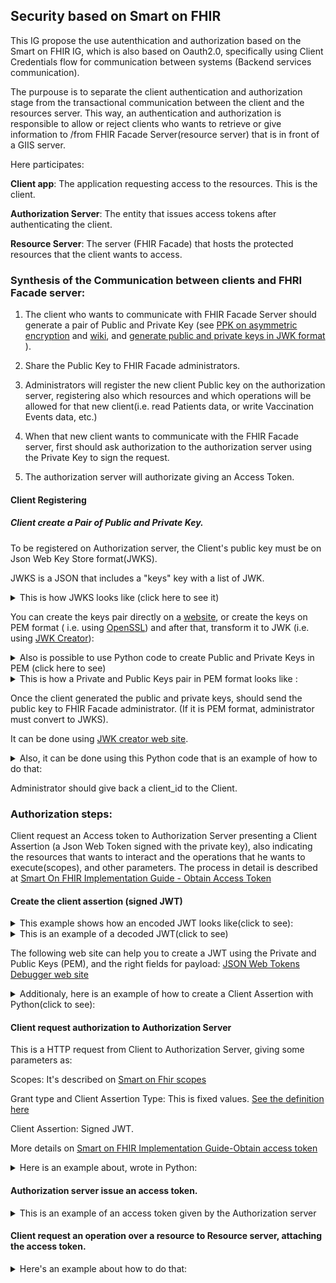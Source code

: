 <style>
    details summary{
        cursor: pointer; 
    }

    summary{
        display: list-item;
    }

    summary::marker{
        text-transform: none;
        font-variant-numeric: tabular-nums;
        text-transform: none;
        text-indent: 0px !important;
        text-align: start !important;
        text-align-last: start !important;
    }

    code{
        display: block;
        white-space: pre-wrap; 
    }
</style>

## Security based on Smart on FHIR

This IG propose the use autenthication and authorization based on the   Smart on FHIR IG, which is also based on Oauth2.0, specifically using Client Credentials flow for communication between systems (Backend services communication).

The purpouse is to separate the client authentication and authorization stage from the transactional communication between the client and the resources server. This way, an authentication and authorization is responsible to allow or reject clients who wants to retrieve or give information to /from FHIR Facade Server(resource server) that is in front of a GIIS server. 

Here participates:

**Client app**: The application requesting access to the resources. This is the client.

**Authorization Server**: The entity that issues access tokens after authenticating the client.

**Resource Server**: The server (FHIR Facade) that hosts the protected resources that the client wants to access.

### Synthesis of the Communication between clients and FHRI Facade server:

1. The client who wants to communicate with FHIR Facade Server should generate a pair of Public and Private Key (see [PPK on asymmetric encryption](https://www.rfc-editor.org/rfc/rfc4949.txt) and [wiki](https://en.wikipedia.org/wiki/Public-key_cryptography), and [generate public and private keys in JWK format](https://mkjwk.org/)  ).

2. Share the Public Key to FHIR Facade administrators.
 
3. Administrators will register the new client Public key on the authorization server, registering also which resources and which operations will be allowed for that new client(i.e. read Patients data, or write Vaccination Events data, etc.)
 
4. When that new client wants to communicate with the FHIR Facade server, first should ask authorization to the authorization server using the Private Key to sign the request. 
 
5. The authorization server will authorizate giving an Access Token.
 

#### Client Registering

##### Client create a Pair of Public and Private Key.

To be registered on Authorization server, the Client's public key must be on Json Web Key Store format(JWKS).


JWKS is a JSON that includes a "keys" key with a list of JWK. 

<details>
<summary>This is how JWKS looks like (click here to see it)</summary>

<code>
    {
        "keys":[
        {
        "kty": "RSA",
        "e": "AQAB",
        "use": "sig",
        "kid": "xprjIcx94sSj_opw",
        "alg": "RS384",
        "n": "wnNZRLN_bjgBLe5BujbSzv0ehKr1txlNAZK2Bgr9BI1Y7HQjYM-8btv5KN5YEsF99Q49l4kz0eQjBF8pz3ywxf9Dj0DBvF6i-tuUtn1tc80R2gV99-MK85kbic7odNHS_VMPMZr_wL3VMu7_4y-gDOve4EWOWney532-kAla_L4xZxjGmoR7GiN2iuxx-2L4J7szIcWG6hdlA0sXPhTOKZ6jmjzUngdihOrnTVkC9UKUBTD-DgL6FMcptiP4SKmIlE4glcWvVvgJfZ2miFp5W3MYGJjd70KFAP6wVw-Axudcpus7NpZUoojtPjKVKVISvQ1bzH5OA3rqD5ZhulwOtQ"
        }
        ]
    }

</code>
    
</details>

You can create the keys pair directly on a [website](https://mkjwk.org/), or create the keys on PEM format ( i.e. using [OpenSSL](https://www.openssl.org/docs/man1.1.1/man1/genrsa.html)) and after that, transform it to JWK (i.e. using  [JWK Creator](https://russelldavies.github.io/jwk-creator/)):

<details>
<summary> Also is possible to use Python code to create Public and Private Keys in PEM (click here to see) </summary>
<code>
    #package versionscrypto==1.4.1 cryptography==41.0.2
    from Crypto.PublicKey import RSA
    key = RSA.generate(2048)
    pv_key_string = key.exportKey()
    publicPem=str()
    
    with open ("private2.pem", "w") as prv_file:
        print("{}".format(pv_key_string.decode()), file=prv_file)
    
    pb_key_string = key.publickey().exportKey()
    with open ("public2.pem", "w") as pub_file:
        print("{}".format(pb_key_string.decode()), file=pub_file)    
       
</code>
</details>



<details>
<summary>This is how a Private and Public Keys pair in PEM format looks like :</summary>
<code>
    -----BEGIN PUBLIC KEY-----
    MIIBIjANBgkqhkiG9w0BAQEFAAOCAQ8AMIIBCgKCAQEAwnNZRLN/bjgBLe5BujbS
    zv0ehKr1txlNAZK2Bgr9BI1Y7HQjYM+8btv5KN5YEsF99Q49l4kz0eQjBF8pz3yw
    xf9Dj0DBvF6i+tuUtn1tc80R2gV99+MK85kbic7odNHS/VMPMZr/wL3VMu7/4y+g
    DOve4EWOWney532+kAla/L4xZxjGmoR7GiN2iuxx+2L4J7szIcWG6hdlA0sXPhTO
    KZ6jmjzUngdihOrnTVkC9UKUBTD+DgL6FMcptiP4SKmIlE4glcWvVvgJfZ2miFp5
    W3MYGJjd70KFAP6wVw+Axudcpus7NpZUoojtPjKVKVISvQ1bzH5OA3rqD5ZhulwO
    tQIDAQAB
    -----END PUBLIC KEY-----

    -----BEGIN RSA PRIVATE KEY-----
    MIIEowIBAAKCAQEAwnNZRLN/bjgBLe5BujbSzv0ehKr1txlNAZK2Bgr9BI1Y7HQj
    YM+8btv5KN5YEsF99Q49l4kz0eQjBF8pz3ywxf9Dj0DBvF6i+tuUtn1tc80R2gV9
    9+MK85kbic7odNHS/VMPMZr/wL3VMu7/4y+gDOve4EWOWney532+kAla/L4xZxjG
    moR7GiN2iuxx+2L4J7szIcWG6hdlA0sXPhTOKZ6jmjzUngdihOrnTVkC9UKUBTD+
    DgL6FMcptiP4SKmIlE4glcWvVvgJfZ2miFp5W3MYGJjd70KFAP6wVw+Axudcpus7
    NpZUoojtPjKVKVISvQ1bzH5OA3rqD5ZhulwOtQIDAQABAoIBAByPJ4HNIT61cAro
    bvPkIHMxPv26REuHpkVAYIajr4SvI+vapOWPrTvVCBPGEEZ078SBum8awicmLDR0
    q6XjSO1Tr/8Gwk2h0qsoe/+PjXdQG7qbSuSRDqc3ihFj98VMmgIF5HnjK4QJ/Zm0
    +5VJBedP71SeMqm74eVZFRd/oEL1hFe2cm3fIL5cpe+KqpBZkTXpZvTdGeaq7lMr
    bwI1fj4mukV9C/FK9u/9eQlpYy9Ipmg4s79ZxqQKx013BUKfB00mzvxqWmpexkFJ
    WZhaOf8jDtm0aTzmILceleTlpD9afwr5+LDfGvCo6tJz0xOgM1m2CCtvnVlaFycx
    K1lv2AMCgYEAyXl0Zb50OT61oA/+/KuRzcZdQSj2NtId5JsXuZiYp0IN7q6NrD81
    GOAVbHZBE1jx4UjhYTQCBCg/Mt1hBrznXo2Uc8OTZoamF0NDsoaromsKpFXWzGWc
    F9RPaNo2NSsKva7qOfog9VHpQBe0x4a92mS2K+3kF2whAJBtcCS/wh8CgYEA9xNE
    jJMzwodqRBqbfIukLUDWSEunprJKCNeJu0zu9+ECl8rQ/VsIsm7z56yYVskKc/jv
    B7Mep8NZbOL+DBXB7Uay+B8rafJKnZxvSUts2HjUssXnGuDBcepVOYnd2kvvLKjo
    L7C3Ecs1Zi6t2SOg+TjGM7NBsbEZB+2oZ222HKsCgYEAiRwWkociITMD94HrTZiV
    CSzNmeJ+bKBhp4nEg5HNkUXqpVw1HduGDv+wlLeFYd1N/rrSZow2Mw4QtFTkCunT
    qw0+0elvDn7j2UD1eTEc7NNb0qp4G3Gq4Kyjvf+ClHxOOvgmfn4yn8C2s99uL7sK
    yO1w7ERgzW/QpcmkMIVR2pECgYBulP0VPbzoz9rL6Gy27XjpmB9P9Cxw+1MPagiH
    AAPkhZy3e1rWSiw2UFpx0lnMXeaDyWKSO6T4yQH5Lg8uMX6+R+pKCwlPPdYPfLiC
    QXPR3yKzcMfiy71I0uyZ+A6HaXz+rApfbeRB3oVj2niMutmNMc/jy9MXSIA/gCrj
    P8NGSQKBgEqvoq2H4p5h832tuysc4QPF1NIw9bgWfIrCuAXkYk1D62kVdNvhh+tg
    w9pPP+hguEw5DTkZrpMJ+yIqRTEcks9MbvCoRQ/x1hrVMR30IX+YCTNfBsxIuppO
    +H5umpJBZPHpGkzUyRCJlxO0V1zFWzYFEuXsQ8HDPDrtXvarLHZ+
    -----END RSA PRIVATE KEY-----

</code>
</details>


Once the client generated the public and private keys, should send the public key to FHIR Facade administrator. (If it is PEM format, administrator must convert to JWKS).

It can be done using [JWK creator web site](https://russelldavies.github.io/jwk-creator/). 

<details>
<summary>Also, it can be done using this Python code that is an example of how to do that:</summary>
<code>
    import base64
    import hashlib
    import json
    from cryptography.hazmat.primitives import serialization
    from math import ceil
    from datetime import datetime, timedelta
    
    def pem_to_jwk(pem_public_key):

        public_key = serialization.load_pem_public_key(pem_public_key.encode(), backend=None)
    
    
        e = public_key.public_numbers().e
        n = public_key.public_numbers().n
    
    
        jwk = {
            "kty": "RSA",
            "e": base64.urlsafe_b64encode(e.to_bytes(ceil(e.bit_length() / 8))).decode().rstrip('='),
            "use": "sig",  
            "kid": generate_kid(pem_public_key),
            "alg": "RS384",  
            "n": base64.urlsafe_b64encode(n.to_bytes(ceil(n.bit_length() / 8))).decode().rstrip('=')
        }
    
        return jwk
    
    def generate_kid(pem_public_key):
    
        public_key = serialization.load_pem_public_key(pem_public_key.encode(), backend=None)
        sha256_hash = hashlib.sha256(public_key.public_bytes(
            encoding=serialization.Encoding.PEM,
            format=serialization.PublicFormat.SubjectPublicKeyInfo
        )).digest()
        kid = base64.urlsafe_b64encode(sha256_hash)[:16].decode()
    
            return kid
    pem_public_key = publicPem
    jwk = pem_to_jwk(pem_public_key)
    print(json.dumps(jwk, indent=2))

</code>
</details>

Administrator should give back a client_id to the Client.

### Authorization steps:
Client request an Access token to Authorization Server presenting a Client Assertion (a Json Web Token signed with the private key), also indicating the resources that wants to interact and the operations that he wants to execute(scopes), and other parameters. The process in detail is described at [Smart On FHIR Implementation Guide - Obtain Access Token](https://hl7.org/fhir/smart-app-launch/backend-services.html#obtain-access-token) 

#### Create the client assertion (signed JWT)
<details>
<summary>This example shows how an encoded JWT looks like(click to see):</summary>
<code>
        `eyJhbGciOiJSUzM4NCIsInR5cCI6IkpXVCJ9.eyJpc3MiOiJhNmFjMTRhOC1lODdhLTRiMGMtOGIyZC00MDdmZWRhYjljNjIiLCJzdWIiOiJhNmFjMTRhOC1lODdhLTRiMGMtOGIyZC00MDdmZWRhYjljNjIiLCJhdWQiOiJodHRwOi8vMTkyLjE2OC40MC4xMzM6ODA4MS9vcGVuaWQtY29ubmVjdC1zZXJ2ZXItd2ViYXBwL3Rva2VuIiwiaWF0IjoxNzA5MTU3NjYzLCJleHAiOjE3MDkxOTM2NjN9.TKd9kb3R2oujnIFRm3fdTqt2faC42txlbiE8KIgxDuOx7-SaMw78H7EL3PLMvySkedm8zH-wJnULW3lkwjyBwEXeHj6xLMeEhzOSW8rUaSwDNTWggk6ElMnXOHLd-Fafkc6RP1ySE13OtOf2v7QmzVDzeyDXvapneRVz1-HPAIeo2FQ0DY7zKwQddIvyO_pZaoHSjj1i8FGUAbApbJQZwlrExqWqIq0s2ln-dPfxYu4VlFTkGSkoPiDWxdzAJadrp4SJy27HZnZwBQn5sx2z7fNpQNcDf6_p59K9UsmvN9zHSEwnxzfbcQPWfUC_m4sfvjbg15WY8wirkhQ2tGNOCQ`

</code>
</details>

<details>
<summary>This is an example of a decoded JWT(click to see)</summary>
<code>
    Header:        
    {
    "alg": "RS384",
    "typ": "JWT"
    }
        
    Payload:
    {
    "iss": "a6ac14a8-e87a-4b0c-8b2d-407fedab9c62",
    "sub": "a6ac14a8-e87a-4b0c-8b2d-407fedab9c62",
    "aud": "http://192.168.40.133:8081/openid-connect-server-webapp/token",
    "iat": 1709157663,
    "exp": 1709193663
    }

</code>       
</details>


The following web site can help you to create a JWT using the Private and Public Keys (PEM), and the right fields for payload: [JSON Web Tokens Debugger web site](https://jwt.io/) 


<details>
    <summary>Additionaly, here is an example of how to create a Client Assertion with Python(click to see):</summary>
<code>
    import jwt
    import time
    
    import timedelta
    from datetime import datetime, timedelta
    
    def create_client_assertion(client_id, private_key_path, token_endpoint):
    
        iat = int(time.time())

        payload = {
            "iss": client_id,
            "sub": client_id,
            "aud": token_endpoint,
            "iat": iat,
            "exp": datetime.utcnow()+timedelta(minutes=5)
        }
    
        client_assertion = jwt.encode(payload, private_key, algorithm='RS384')
    
        return client_assertion
    
    # This is the Client ID generated on client registering process.
    client_id = "9e4a2858-9e86-406b-958f-b86a5e1ceb3d"

    private_key= privatePem
    token_endpoint = "http://<token endpoint given in well-known request, at beginning>"
    
    client_assertion = create_client_assertion(client_id, private_key, token_endpoint)

</code>   
</details>

    
#### Client request authorization to Authorization Server

This is a HTTP request from Client to Authorization Server, giving some parameters as:
    
Scopes: It's described on [Smart on Fhir scopes](http://hl7.org/fhir/smart-app-launch/scopes-and-launch-context.html)
    
Grant type and Client Assertion Type: This is fixed values. [See the definition here](https://hl7.org/fhir/smart-app-launch/backend-services.html#request-1)
    
Client Assertion: Signed JWT.

    
More details on [Smart on FHIR Implementation Guide-Obtain access token](https://hl7.org/fhir/smart-app-launch/backend-services.html#obtain-access-token)

<details>
<summary>Here is an example about, wrote in Python: </summary>
<code>
    #package version requests==2.28.2
    import requests
    token_data={}
    def make_token_request():
        url = '<token endpoint. It's indicated on well-known>'
        headers = {
            'accept': 'application/json',
            'Content-Type': 'application/x-www-form-urlencoded'
        }
        data = {
            'grant_type': 'client_credentials',
            'scope': "system/Patient.rs",
            'client_assertion_type': 'urn:ietf:params:oauth:client-assertion-type:jwt-bearer',
            'client_assertion': client_assertion
        }
    
        response = requests.post(url, headers=headers, data=data)
        
        if response.status_code == 200:
            token_data = response.json()
            access_token = token_data.get('access_token')
            
            
            return access_token
        else:
            print(f"Error: {response.status_code} - {response.text}")
      
    access_token=make_token_request()

</code>        
</details>

    
#### Authorization server issue an access token.

<details>
<summary>This is an example of an access token given by the Authorization server </summary>
<code>
        {'access_token': 'eyJraWQiOiJyc2ExIiwiYWxnIjoiUlMyNTYifQ.eyJzdWIiOiJhNmFjMTRhOC1lODdhLTRiMGMtOGIyZC00MDdmZWRhYjljNjIiLCJhenAiOiJhNmFjMTRhOC1lODdhLTRiMGMtOGIyZC00MDdmZWRhYjljNjIiLCJpc3MiOiJodHRwOlwvXC8xOTIuMTY4LjQwLjEzMzo4MDgxXC9vcGVuaWQtY29ubmVjdC1zZXJ2ZXItd2ViYXBwXC8iLCJleHAiOjE3MDkxNjE3NzYsImlhdCI6MTcwOTE1ODE3NiwianRpIjoiYjFiODNjNDMtZGZmZC00Yjg5LTlkNDktNDhkYmYyZmFmNmQ0In0.c5LKD7XgwE08_KF35J8waoNQzWGwo9raWxznaRD3BcEyeuA5U1Jxq_rnpTppPHkvwfy6iD8uyKn6C6eOGUlAWejRUNkjg-5kmVYcZBK9tkA-ooEzzT0JQWwTu_7RK5GtyOkG3kpUFwL3z7WK-4DxQcIXLUWXiwSXjB9JDmTQGpAKi5W4fhfY-ytOCiUtfFsgdEfUEXA96m0BKzjkQUl6T90ZySBJxWWHnkLsyWrr7ag13G3T-hhn1HqCd60ZouMaRa0vaVGwmEL558wmi7JyfIus745z6oCJJxK_8OJEC3fvlAjxXUFjVsLDsq1yrjCgYXNVuw-rStgheoCs1sI2LQ', 'token_type': 'Bearer', 'expires_in': 3599, 'scope': 'system/Patient.*'}

</code>
    
</details>


    
#### Client request an operation over a resource to Resource server, attaching the access token.


<details>
<summary> Here's an example about how to do that:</summary>
<code>
        curl 'https://<resource server>/fhir/Observation?code=4548-4&_sort%3Adesc=date&_count=10' \
        -H 'accept: application/json' \
        -H 'authorization: Bearer eyJhbGciOiJIUzI1NiIsInR5cCI6IkpXVCJ9.eyJuZWVkX3BhdGllbnRfYmFubmVyIjp0cnVlLCJzbWFydF9zdHlsZV91cmwiOiJodHRwczovL3NtYXJ0LmFyZ28ucnVuLy9zbWFydC1zdHlsZS5qc29uIiwicGF0aWVudCI6Ijg3YTMzOWQwLThjYWUtNDE4ZS04OWM3LTg2NTFlNmFhYjNjNiIsInRva2VuX3R5cGUiOiJiZWFyZXIiLCJzY29wZSI6ImxhdW5jaC9wYXRpZW50IHBhdGllbnQvT2JzZXJ2YXRpb24ucnMgcGF0aWVudC9QYXRpZW50LnJzIiwiY2xpZW50X2lkIjoiZGVtb19hcHBfd2hhdGV2ZXIiLCJleHBpcmVzX2luIjozNjAwLCJpYXQiOjE2MzM1MzIwMTQsImV4cCI6MTYzMzUzNTYxNH0.PzNw23IZGtBfgpBtbIczthV2hGwanG_eyvthVS8mrG4'

</code>
</details>
    